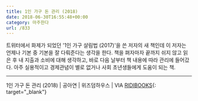 ```yaml
---
title: 1인 가구 돈 관리 (2018)
date: 2018-06-30T16:55:48+00:00
category: 마주한다
url: /833
---
```


트위터에서 화제가 되었던 '1인 가구 살림법 (2017)'을 쓴 저자의 새 책인데 이 저자는 언제나 기본 중 기본을 잘 다뤄준다는 생각을 한다. 책을 펴자마자 끝까지 쉬지 않고 읽은 후 내 지출과 소비에 대해 생각하고, 바로 다음 날부터 책 내용에 따라 관리에 들어갔다. 아주 실용적이고 경제관념이 별로 없거나 사회 초년생들에게 도움이 되는 책.

---

1인 가구 돈 관리 (2018) | 공아연 | 위즈덤하우스 | VIA [RIDIBOOKS](http://ridibooks.com){: target="\_blank"}
